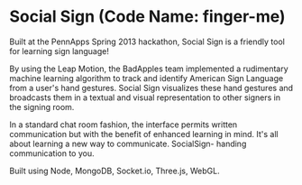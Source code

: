 Social Sign (Code Name: finger-me)
=========
Built at the PennApps Spring 2013 hackathon, Social Sign is a friendly tool for learning sign language!

By using the Leap Motion, the BadApples team implemented a rudimentary machine learning algorithm to track and identify American Sign Language from a user's hand gestures. Social Sign visualizes these hand gestures and broadcasts them in a textual and visual representation to other signers in the signing room. 

In a standard chat room fashion, the interface permits written communication but with the benefit of enhanced learning in mind. It's all about learning a new way to communicate. SocialSign- handing communication to you. 


Built using Node, MongoDB, Socket.io, Three.js, WebGL.
